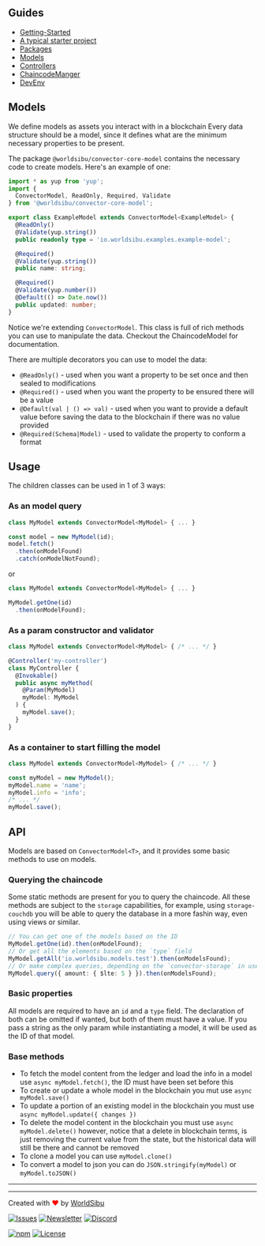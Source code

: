 ## Guides

- [Getting-Started](https://github.com/worldsibu/convector/blob/develop/tutorials/getting-started.md)
- [A typical starter project](https://github.com/worldsibu/convector/blob/develop/tutorials/starter-project.md)
- [Packages](https://github.com/worldsibu/convector/blob/develop/tutorials/packages.md)
- [Models](https://github.com/worldsibu/convector/blob/develop/tutorials/models.md)
- [Controllers](https://github.com/worldsibu/convector/blob/develop/tutorials/controllers.md)
- [ChaincodeManger](https://github.com/worldsibu/convector/blob/develop/tutorials/chaincode-manager.md)
- [DevEnv](https://github.com/worldsibu/convector/blob/develop/tutorials/dev-env.md)

## Models

We define models as assets you interact with in a blockchain
Every data structure should be a model, since it defines what are the minimum necessary properties to be present.

The package `@worldsibu/convector-core-model` contains the necessary code to create models. Here's an example of one:

```typescript
import * as yup from 'yup';
import {
  ConvectorModel, ReadOnly, Required, Validate
} from '@worldsibu/convector-core-model';

export class ExampleModel extends ConvectorModel<ExampleModel> {
  @ReadOnly()
  @Validate(yup.string())
  public readonly type = 'io.worldsibu.examples.example-model';

  @Required()
  @Validate(yup.string())
  public name: string;

  @Required()
  @Validate(yup.number())
  @Default(() => Date.now())
  public updated: number;
}
```

Notice we're extending `ConvectorModel`. This class is full of rich methods you can use to manipulate the data. Checkout the ChaincodeModel for documentation.

There are multiple decorators you can use to model the data:

- `@ReadOnly()` - used when you want a property to be set once and then sealed to modifications
- `@Required()` - used when you want the property to be ensured there will be a value
- `@Default(val | () => val)` - used when you want to provide a default value before saving the data to the blockchain if there was no value provided
- `@Required(Schema|Model)` - used to validate the property to conform a format

## Usage

The children classes can be used in 1 of 3 ways:

### As an model query

```ts
class MyModel extends ConvectorModel<MyModel> { ... }

const model = new MyModel(id);
model.fetch()
  .then(onModelFound)
  .catch(onModelNotFound);
```
or
```ts
class MyModel extends ConvectorModel<MyModel> { ... }

MyModel.getOne(id)
  .then(onModelFound);
```

### As a param constructor and validator

```ts
class MyModel extends ConvectorModel<MyModel> { /* ... */ }

@Controller('my-controller')
class MyController {
  @Invokable()
  public async myMethod(
    @Param(MyModel)
    myModel: MyModel
  ) {
    myModel.save();
  }
}
```

### As a container to start filling the model

```ts
class MyModel extends ConvectorModel<MyModel> { /* ... */ }

const myModel = new MyModel();
myModel.name = 'name';
myModel.info = 'info';
/* ... */
myModel.save();
```

## API

Models are based on `ConvectorModel<T>`, and it provides some basic methods to use on models.

### Querying the chaincode

Some static methods are present for you to query the chaincode. All these methods are subject to the `storage` capabilities, for example, using `storage-couchdb` you will be able to query the database in a more fashin way, even using views or similar.

```typescript
// You can get one of the models based on the ID
MyModel.getOne(id).then(onModelFound);
// Or get all the elements based on the `type` field
MyModel.getAll('io.worldsibu.models.test').then(onModelsFound);
// Or make complex queries, depending on the `convector-storage` in use
MyModel.query({ amount: { $lte: 5 } }).then(onModelsFound);
```

### Basic properties

All models are required to have an `id` and a `type` field. The declaration of both can be omitted if wanted, but both of them must have a value. If you pass a string as the only param while instantiating a model, it will be used as the ID of that model.

### Base methods

- To fetch the model content from the ledger and load the info in a model use `async myModel.fetch()`, the ID must have been set before this
- To create or update a whole model in the blockchain you mut use `async myModel.save()`
- To update a portion of an existing model in the blockchain you must use `async myModel.update({ changes })`
- To delete the model content in the blockchain you must use `async myModel.delete()` however, notice that a delete in blockchain terms, is just removing the current value from the state, but the historical data will still be there and cannot be removed
- To clone a model you can use `myModel.clone()`
- To convert a model to json you can do `JSON.stringify(myModel)` or `myModel.toJSON()`

----
----

Created with <span style="color: red;">♥</span> by [WorldSibu](http://worldsibu.com/)

[![Issues](https://img.shields.io/github/issues-raw/@worldsibu/convector.svg)](https://github.com/worldsibu/convector/issues)
[![Newsletter](https://img.shields.io/badge/Newsletter--orange.svg)](https://worldsibu.io/subscribe/)
[![Discord](https://img.shields.io/discord/469152206638284800.svg)](https://discord.gg/twRwpWt)

[![npm](https://img.shields.io/npm/v/@worldsibu/convector-core-chaincode.svg)](https://www.npmjs.com/package/@worldsibu/convector-core-chaincode)
[![License](https://img.shields.io/badge/License-Apache%202.0-blue.svg)](https://opensource.org/licenses/Apache-2.0)
